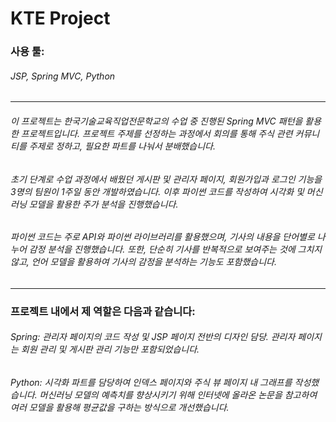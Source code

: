 # KTE Project

### 사용 툴:

###### JSP, Spring MVC, Python
---
###### 이 프로젝트는 한국기술교육직업전문학교의 수업 중 진행된 Spring MVC 패턴을 활용한 프로젝트입니다. 프로젝트 주제를 선정하는 과정에서 회의를 통해 주식 관련 커뮤니티를 주제로 정하고, 필요한 파트를 나눠서 분배했습니다.

###### 초기 단계로 수업 과정에서 배웠던 게시판 및 관리자 페이지, 회원가입과 로그인 기능을 3명의 팀원이 1주일 동안 개발하였습니다. 이후 파이썬 코드를 작성하여 시각화 및 머신러닝 모델을 활용한 주가 분석을 진행했습니다.

###### 파이썬 코드는 주로 API와 파이썬 라이브러리를 활용했으며, 기사의 내용을 단어별로 나누어 감정 분석을 진행했습니다. 또한, 단순히 기사를 반복적으로 보여주는 것에 그치지 않고, 언어 모델을 활용하여 기사의 감정을 분석하는 기능도 포함했습니다.
---
### 프로젝트 내에서 제 역할은 다음과 같습니다:

###### Spring: 관리자 페이지의 코드 작성 및 JSP 페이지 전반의 디자인 담당. 관리자 페이지는 회원 관리 및 게시판 관리 기능만 포함되었습니다.
###### Python: 시각화 파트를 담당하여 인덱스 페이지와 주식 뷰 페이지 내 그래프를 작성했습니다. 머신러닝 모델의 예측치를 향상시키기 위해 인터넷에 올라온 논문을 참고하여 여러 모델을 활용해 평균값을 구하는 방식으로 개선했습니다.

